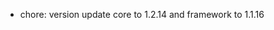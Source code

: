 <!-- The pattern we follow here is to keep the changelog for the latest version -->
<!-- Old changelogs are automatically attached to the GitHub releases -->

- chore: version update core to 1.2.14 and framework to 1.1.16
